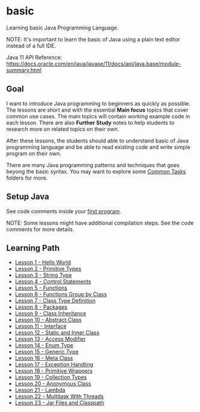 # basic

Learning basic Java Programming Language. 

NOTE: It's important to learn the basic of Java using a plain text editor instead of a full IDE.

Java 11 API Reference: https://docs.oracle.com/en/java/javase/11/docs/api/java.base/module-summary.html

## Goal

I want to introduce Java programming to beginners as quickly as possible. The lessons are short and with
the essential **Main focus** topics that cover common use cases. The main topics will contain working
example code in each lesson. There are also **Further Study** notes to help students to research more
on related topics on their own.

After these lessons, the students should able to understand basic of Java programming language and be
able to read existing code and write simple program on their own.

There are many Java programming patterns and techniques that goes beyong the basic syntax. You may
want to explore some [Common Tasks](../commontasks) folders for more.

## Setup Java

See code comments inside your [first program](Hello.java).

NOTE: Some lessons might have additional compilation steps. See the code comments for more details.

## Learning Path

* [Lesson 1 - Hello World](Hello.java)
* [Lesson 2 - Primitive Types](PrimitiveTypes.java)
* [Lesson 3 - String Type](StringType.java)
* [Lesson 4 - Control Statements](ControlStatements.java)
* [Lesson 5 - Functions](Functions.java)
* [Lesson 6 - Functions Group by Class](FunctionsGroupByClass.java)
* [Lesson 7 - Class Type Definition](ClassTypeDefinition.java)
* [Lesson 8 - Packages](Packages.java)
* [Lesson 9 - Class Inheritance](ClassInheritance.java)
* [Lesson 10 - Abstract Class](AbstractClass.java)
* [Lesson 11 - Interface](Interface.java)
* [Lesson 12 - Static and Inner Class](StaticInnerClass.java)
* [Lesson 13 - Access Modifier](AccessModifier.java)
* [Lesson 14 - Enum Type](EnumType.java)
* [Lesson 15 - Generic Type](GenericType.java)
* [Lesson 16 - Meta Class](MetaClass.java)
* [Lesson 17 - Exception Handling](ExceptionHandling.java)
* [Lesson 18 - Primitive Wrappers](PrimitiveWrappers.java)
* [Lesson 19 - Collection Types](CollectionTypes.java)
* [Lesson 20 - Anonymous Class](AnonymousClass.java)
* [Lesson 21 - Lambda](Lambda.java)
* [Lesson 22 - Multitask With Threads](MultitaskWithThreads.java)
* [Lesson 23 - Jar Files and Classpath](JarFilesClasspath.java)
